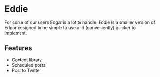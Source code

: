 Eddie
=====

For some of our users Edgar is a lot to handle. Eddie is a smaller version of
Edgar designed to be simple to use and (conveniently) quicker to implement.

Features
--------
* Content library
* Scheduled posts
* Post to Twitter
